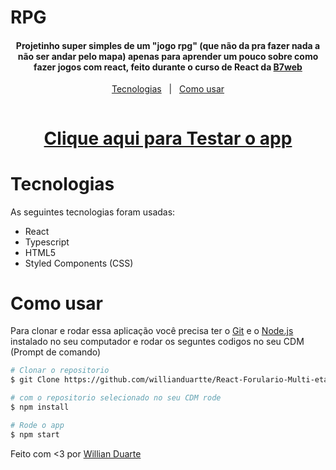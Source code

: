 # RPG

<h4 align='center'>Projetinho super simples de um "jogo rpg" (que não da pra fazer nada a não ser andar pelo mapa) apenas para aprender um pouco sobre como fazer jogos com react, feito durante o curso de React da <a href="https://b7web.com.br/fullstack/?ref=I24108426I&gclid=CjwKCAjw7cGUBhA9EiwArBAvog9V2u1XVk1CgL7W_bHZl67ys9p6bTy_bw-kusqWhM6TWdrs7HrMuBoCVkkQAvD_BwE" target="_blank" >B7web</a></h4>

<p align='center'>
    <a href="#tecnologias">Tecnologias</a>&nbsp;&nbsp;&nbsp;|&nbsp;&nbsp;
    <a href="#como-usar">Como usar</a>
</p>

<img src="">

<h1 align='center'>
    <a href="https://react-forulario-multi-etapas.vercel.app/">Clique aqui para Testar o app</a>
</h1>

# Tecnologias

As seguintes tecnologias foram usadas:

- React
- Typescript
- HTML5
- Styled Components (CSS)

# Como usar

Para clonar e rodar essa aplicação você precisa ter o [Git](https://git-scm.com/) e o [Node.js](https://nodejs.org/en/) instalado no seu computador e rodar os seguntes codigos no seu CDM (Prompt de comando)

```bash
# Clonar o repositorio
$ git Clone https://github.com/willianduartte/React-Forulario-Multi-etapas

# com o repositorio selecionado no seu CDM rode
$ npm install

# Rode o app
$ npm start
```

Feito com <3 por [Willian Duarte](https://www.linkedin.com/in/willian-duarte-de-souza-4321a6230/)
